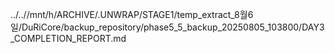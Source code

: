 ../..//mnt/h/ARCHIVE/.UNWRAP/STAGE1/temp_extract_8월6일/DuRiCore/backup_repository/phase5_5_backup_20250805_103800/DAY3_COMPLETION_REPORT.md